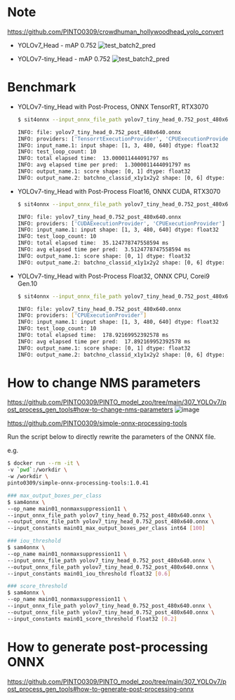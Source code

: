 # Note
https://github.com/PINTO0309/crowdhuman_hollywoodhead_yolo_convert

- YOLOv7_Head - mAP 0.752
  ![test_batch2_pred](https://user-images.githubusercontent.com/33194443/183251257-939d935a-4f54-45a6-95f3-123e07dff848.jpg)

- YOLOv7-tiny_Head - mAP 0.752
  ![test_batch2_pred](https://user-images.githubusercontent.com/33194443/183251276-d96e52fb-4805-4087-bb06-7d3afee4d9e8.jpg)

# Benchmark
- YOLOv7-tiny_Head with Post-Process, ONNX TensorRT, RTX3070
  ```bash
  $ sit4onnx --input_onnx_file_path yolov7_tiny_head_0.752_post_480x640.onnx

  INFO: file: yolov7_tiny_head_0.752_post_480x640.onnx
  INFO: providers: ['TensorrtExecutionProvider', 'CPUExecutionProvider']
  INFO: input_name.1: input shape: [1, 3, 480, 640] dtype: float32
  INFO: test_loop_count: 10
  INFO: total elapsed time:  13.000011444091797 ms
  INFO: avg elapsed time per pred:  1.3000011444091797 ms
  INFO: output_name.1: score shape: [0, 1] dtype: float32
  INFO: output_name.2: batchno_classid_x1y1x2y2 shape: [0, 6] dtype: int64
  ```

- YOLOv7-tiny_Head with Post-Process Float16, ONNX CUDA, RTX3070
  ```bash
  $ sit4onnx --input_onnx_file_path yolov7_tiny_head_0.752_post_480x640.onnx --onnx_execution_provider cuda

  INFO: file: yolov7_tiny_head_0.752_post_480x640.onnx
  INFO: providers: ['CUDAExecutionProvider', 'CPUExecutionProvider']
  INFO: input_name.1: input shape: [1, 3, 480, 640] dtype: float32
  INFO: test_loop_count: 10
  INFO: total elapsed time:  35.124778747558594 ms
  INFO: avg elapsed time per pred:  3.5124778747558594 ms
  INFO: output_name.1: score shape: [0, 1] dtype: float32
  INFO: output_name.2: batchno_classid_x1y1x2y2 shape: [0, 6] dtype: int64
  ```

- YOLOv7-tiny_Head with Post-Process Float32, ONNX CPU, Corei9 Gen.10
  ```bash
  $ sit4onnx --input_onnx_file_path yolov7_tiny_head_0.752_post_480x640.onnx --onnx_execution_provider cpu
  
  INFO: file: yolov7_tiny_head_0.752_post_480x640.onnx
  INFO: providers: ['CPUExecutionProvider']
  INFO: input_name.1: input shape: [1, 3, 480, 640] dtype: float32
  INFO: test_loop_count: 10
  INFO: total elapsed time:  178.92169952392578 ms
  INFO: avg elapsed time per pred:  17.892169952392578 ms
  INFO: output_name.1: score shape: [0, 1] dtype: float32
  INFO: output_name.2: batchno_classid_x1y1x2y2 shape: [0, 6] dtype: int64
  ```

# How to change NMS parameters
https://github.com/PINTO0309/PINTO_model_zoo/tree/main/307_YOLOv7/post_process_gen_tools#how-to-change-nms-parameters
![image](https://user-images.githubusercontent.com/33194443/183257801-bd25214a-79a9-483c-b03e-fcaa4c229837.png)

https://github.com/PINTO0309/simple-onnx-processing-tools

Run the script below to directly rewrite the parameters of the ONNX file.

e.g.
```bash
$ docker run --rm -it \
-v `pwd`:/workdir \
-w /workdir \
pinto0309/simple-onnx-processing-tools:1.0.41

### max_output_boxes_per_class
$ sam4onnx \
--op_name main01_nonmaxsuppression11 \
--input_onnx_file_path yolov7_tiny_head_0.752_post_480x640.onnx \
--output_onnx_file_path yolov7_tiny_head_0.752_post_480x640.onnx \
--input_constants main01_max_output_boxes_per_class int64 [100]

### iou_threshold
$ sam4onnx \
--op_name main01_nonmaxsuppression11 \
--input_onnx_file_path yolov7_tiny_head_0.752_post_480x640.onnx \
--output_onnx_file_path yolov7_tiny_head_0.752_post_480x640.onnx \
--input_constants main01_iou_threshold float32 [0.6]

### score_threshold
$ sam4onnx \
--op_name main01_nonmaxsuppression11 \
--input_onnx_file_path yolov7_tiny_head_0.752_post_480x640.onnx \
--output_onnx_file_path yolov7_tiny_head_0.752_post_480x640.onnx \
--input_constants main01_score_threshold float32 [0.2]
```

# How to generate post-processing ONNX
https://github.com/PINTO0309/PINTO_model_zoo/tree/main/307_YOLOv7/post_process_gen_tools#how-to-generate-post-processing-onnx
